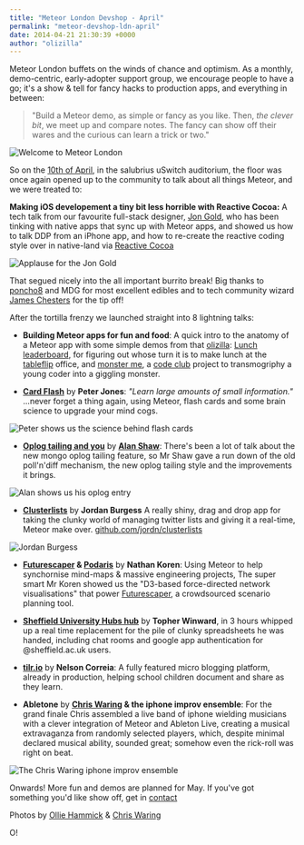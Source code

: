 ```yaml
---
title: "Meteor London Devshop - April"
permalink: "meteor-devshop-ldn-april"
date: 2014-04-21 21:30:39 +0000
author: "olizilla"
---
```

Meteor London buffets on the winds of chance and optimism. As a monthly, demo-centric, early-adopter support group, we encourage people to have a go; it's a show & tell for fancy hacks to production apps, and everything in between:

>"Build a Meteor demo, as simple or fancy as you like. Then, _the clever bit_, we meet up and compare notes. The fancy can show off their wares and the curious can learn a trick or two."

![Welcome to Meteor London](https://secure.meetupstatic.com/photos/event/d/a/c/a/600_454616010.jpeg)

So on the [10th of April](http://www.meetup.com/Meteor-London/events/173719312/), in the salubrius uSwitch auditorium, the floor was once again opened up to the community to talk about all things Meteor, and we were treated to:

**Making iOS developement a tiny bit less horrible with Reactive Cocoa:** A tech talk from our favourite full-stack designer, [Jon Gold](https://twitter.com/jongold), who has been tinking with native apps that sync up with Meteor apps, and showed us how to talk DDP from an iPhone app, and how to re-create the reactive coding style over in native-land via [Reactive Cocoa](https://github.com/ReactiveCocoa/ReactiveCocoa)

![Applause for the Jon Gold](https://secure.meetupstatic.com/photos/event/b/e/d/4/600_355548852.jpeg)

That segued nicely into the all important burrito break! Big thanks to [poncho8](http://poncho8.com/) and MDG for most excellent edibles and to tech community wizard [James Chesters](https://twitter.com/jameschesters) for the tip off!

After the tortilla frenzy we launched straight into 8 lightning talks:

- **Building Meteor apps for fun and food**: A quick intro to the anatomy of a Meteor app with some simple demos from that [olizilla](https://twitter.com/olizilla): [Lunch leaderboard](https://github.com/olizilla/makelunch), for figuring out whose turn it is to make lunch at the [tableflip](http://tableflip.io/) office, and [monster me](http://monster.meteor.com/), a [code club](https://www.codeclub.org.uk/) project to transmogriphy a young coder into a giggling monster.

- **[Card Flash](http://cardflashapp.com/)** by **Peter Jones**:
_"Learn large amounts of small information."_ ...never forget a thing again, using Meteor, flash cards and some brain science to upgrade your mind cogs.

![Peter shows us the science behind flash cards](https://secure.meetupstatic.com/photos/event/b/b/d/2/600_355548082.jpeg)

- **[Oplog tailing and you](https://gist.github.com/alanshaw/10046987)** by **[Alan Shaw](https://twitter.com/_alanshaw)**:
There's been a lot of talk about the new mongo oplog tailing feature, so Mr Shaw gave a run down of the old poll'n'diff mechanism, the new oplog tailing style and the improvements it brings.

![Alan shows us his oplog entry](https://secure.meetupstatic.com/photos/event/b/c/5/e/600_355548222.jpeg)

- **[Clusterlists](http://clusterlists.com/)** by **Jordan Burgess**
A really shiny, drag and drop app for taking the clunky world of managing twitter lists and giving it a real-time, Meteor make over.
[github.com/jordn/clusterlists](https://github.com/jordn/clusterlists)

![Jordan Burgess](https://secure.meetupstatic.com/photos/event/b/a/4/2/highres_355547682.jpeg)


- **[Futurescaper](http://www.futurescaper.com/) & [Podaris](http://podaris.meteor.com/)** by **Nathan Koren**:
Using Meteor to help synchornise mind-maps & massive engineering projects, The super smart Mr Koren showed us the "D3-based force-directed network visualisations" that power [Futurescaper](http://www.futurescaper.com/), a crowdsourced scenario planning tool.

- **[Sheffield University Hubs hub](http://winwardo.co.uk/mini/eyh/)** by **Topher Winward**, in 3 hours whipped up a real time replacement for the pile of clunky spreadsheets he was handed, including chat rooms and google app authentication for @sheffield.ac.uk users.

- **[tilr.io](https://www.tilr.io/)** by **Nelson Correia**: A fully featured micro blogging platform, already in production, helping school children document and share as they learn.

- **Abletone** by **[Chris Waring](https://twitter.com/cwaring) & the iphone improv ensemble**:
For the grand finale Chris assembled a live band of iphone wielding musicians with a clever integration of Meteor and Ableton Live, creating a musical extravaganza from randomly selected players, which, despite minimal declared musical ability, sounded great; somehow even the rick-roll was right on beat.

![The Chris Waring iphone improv ensemble](https://secure.meetupstatic.com/photos/event/b/a/4/c/600_355547692.jpeg)

Onwards! More fun and demos are planned for May. If you've got something you'd like show off, get in [contact](http://www.meetup.com/Meteor-London)

Photos by [Ollie Hammick](http://limnerstudio.co.uk/) & [Chris Waring](https://twitter.com/cwaring)

O!
